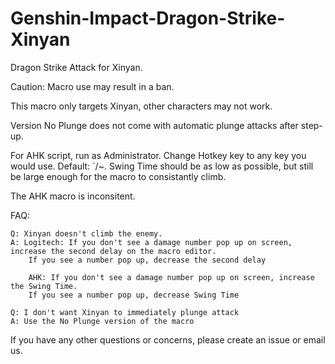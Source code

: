 # Genshin-Impact-Dragon-Strike-Xinyan
Dragon Strike Attack for Xinyan.

Caution: Macro use may result in a ban.

This macro only targets Xinyan, other characters may not work.

Version No Plunge does not come with automatic plunge attacks after step-up.

For AHK script, run as Administrator. Change Hotkey key to any key you would use. Default: `/~. Swing Time should be as low as possible, but still be large enough for the macro to consistantly climb.

The AHK macro is inconsitent.


FAQ:

    Q: Xinyan doesn't climb the enemy.
    A: Logitech: If you don't see a damage number pop up on screen, increase the second delay on the macro editor. 
        If you see a number pop up, decrease the second delay
        
        AHK: If you don't see a damage number pop up on screen, increase the Swing Time.
        If you see a number pop up, decrease Swing Time
  
    Q: I don't want Xinyan to immediately plunge attack
    A: Use the No Plunge version of the macro
  
If you have any other questions or concerns, please create an issue or email us.
